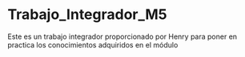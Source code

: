 # Trabajo_Integrador_M5
Este es un trabajo integrador proporcionado por Henry para poner en practica los conocimientos adquiridos en el módulo

